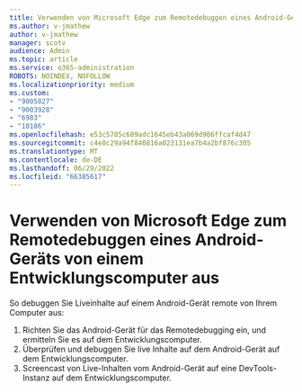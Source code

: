 ```yaml
---
title: Verwenden von Microsoft Edge zum Remotedebuggen eines Android-Geräts von einem Entwicklungscomputer aus
ms.author: v-jmathew
author: v-jmathew
manager: scotv
audience: Admin
ms.topic: article
ms.service: o365-administration
ROBOTS: NOINDEX, NOFOLLOW
ms.localizationpriority: medium
ms.custom:
- "9005827"
- "9003928"
- "6983"
- "10186"
ms.openlocfilehash: e53c5785c689adc1645eb43a069d906ffcaf4d47
ms.sourcegitcommit: c4e8c29a94f840816a023131ea7b4a2bf876c305
ms.translationtype: MT
ms.contentlocale: de-DE
ms.lasthandoff: 06/29/2022
ms.locfileid: "66385617"
---
```

# <a name="use-microsoft-edge-to-remotely-debug-an-android-device-from-a-development-computer"></a>Verwenden von Microsoft Edge zum Remotedebuggen eines Android-Geräts von einem Entwicklungscomputer aus

So debuggen Sie Liveinhalte auf einem Android-Gerät remote von Ihrem Computer aus:

1. Richten Sie das Android-Gerät für das Remotedebugging ein, und ermitteln Sie es auf dem Entwicklungscomputer.
2. Überprüfen und debuggen Sie live Inhalte auf dem Android-Gerät auf dem Entwicklungscomputer.
3. Screencast von Live-Inhalten vom Android-Gerät auf eine DevTools-Instanz auf dem Entwicklungscomputer.
